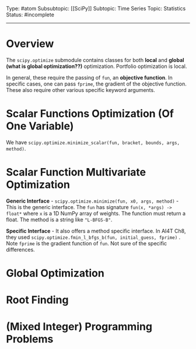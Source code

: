 Type: #atom 
Subsubtopic: [[SciPy]]
Subtopic: Time Series
Topic: Statistics
Status: #incomplete 

----
# Overview

The `scipy.optimize` submodule contains classes for both **local** and **global** **(what is global optimization??)** optimization. Portfolio optimization is local.

In general, these require the passing of `fun`, an **objective function**. In specific cases, one can pass `fprime`, the gradient of the objective function. These also require other various specific keyword arguments.

# Scalar Functions Optimization (Of One Variable)

We have `scipy.optimize.minimize_scalar(fun, bracket, bounds, args, method)`.

# Scalar Function Multivariate Optimization

**Generic Interface** - `scipy.optimize.minimize(fun, x0, args, method)` - This is the generic interface. The `fun` has signature `fun(x, *args) -> float*` where `x` is a 1D NumPy array of weights. The function must return a float. The method is a string like `"L-BFGS-B"`.

**Specific Interface** - It also offers a method specific interface. In AI4T Ch8, they used `scipy.optimize.fmin_l_bfgs_b(fun, initial_guess, fprime)` . Note `fprime` is the gradient function of `fun`. Not sure of the specific differences.

# Global Optimization

# Root Finding

# (Mixed Integer) Programming Problems

